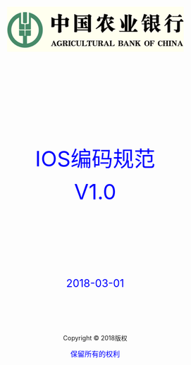 
<div align = "center">
<img src="/assets/logo_big.png"/>
<br/><br/><br/><br/><br/><br/><br/><br/><br/><br/><br/><br/>
<p><font size = 8 color = blue> IOS编码规范</font></p>
<p><font size = 8 color = blue> V1.0</font></p>
<br/><br/><br/><br/><br/><br/><br/><br/>
<p><font size = 5 color = blue> 2018-03-01</font></p>
<br/><br/><br/><br/><br/>
Copyright © 2018版权
<p><font size = 3 color = blue> 保留所有的权利</font></p>
</div>


